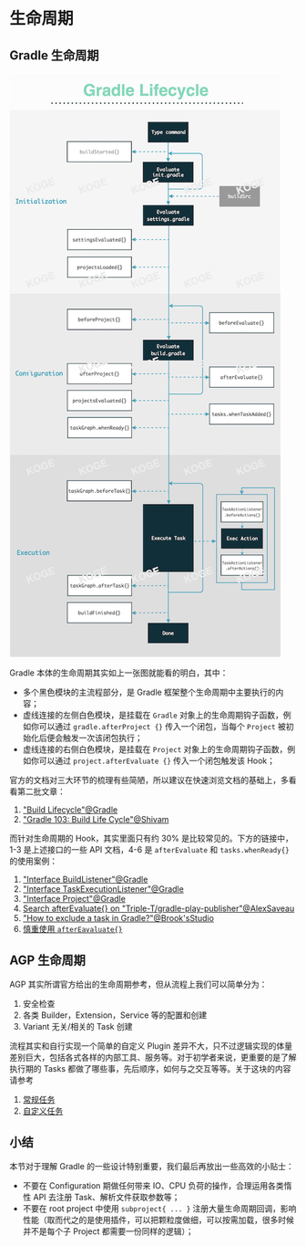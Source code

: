 # 生命周期

## Gradle 生命周期

![gradle-lifecycle](../../media/gradle-lifecycle-main.jpeg)

Gradle 本体的生命周期其实如上一张图就能看的明白，其中：

- 多个黑色模块的主流程部分，是 Gradle 框架整个生命周期中主要执行的内容；
- 虚线连接的左侧白色模块，是挂载在 `Gradle` 对象上的生命周期钩子函数，例如你可以通过 `gradle.afterProject {}` 传入一个闭包，当每个 `Project` 被初始化后便会触发一次该闭包执行；
- 虚线连接的右侧白色模块，是挂载在 `Project` 对象上的生命周期钩子函数，例如你可以通过 `project.afterEvaluate {}` 传入一个闭包触发该 Hook； 


官方的文档对三大环节的梳理有些简陋，所以建议在快速浏览文档的基础上，多看看第二批文章：

1. ["Build Lifecycle"@Gradle](https://docs.gradle.org/current/userguide/build_lifecycle.html)
2. ["Gradle 103: Build Life Cycle"@Shivam](https://medium.com/@shivam.gosavi340_58315/gradle-103-build-life-cycle-6d1b595d72cc)

而针对生命周期的 Hook，其实里面只有约 30% 是比较常见的。下方的链接中，1-3 是上述接口的一些 API 文档，4-6 是 `afterEvaluate` 和 `tasks.whenReady{}` 的使用案例：

1. ["Interface BuildListener"@Gradle](https://docs.gradle.org/current/javadoc/org/gradle/BuildListener.html)
2. ["Interface TaskExecutionListener"@Gradle](https://docs.gradle.org/current/javadoc/org/gradle/api/execution/TaskExecutionListener.html)
3. ["Interface Project"@Gradle](https://docs.gradle.org/current/javadoc/org/gradle/api/Project.html#beforeEvaluate-groovy.lang.Closure-)
4. [Search afterEvaluate{} on "Triple-T/gradle-play-publisher"@AlexSaveau](https://github.com/Triple-T/gradle-play-publisher/search?q=afterevaluate)
5. ["How to exclude a task in Gradle?"@Brook'sStudio](https://brookbach.com/tech/2020/03/12/gradle-exclude-task-en.html)
6. [慎重使用 `afterEavaluate{}`](https://discuss.gradle.org/t/is-project-afterevaluate-the-proper-way-for-gradle-plugin-to-dynamically-create-default-tasks/31349)


## AGP 生命周期

AGP 其实所谓官方给出的生命周期参考，但从流程上我们可以简单分为：

1. 安全检查
2. 各类 Builder，Extension，Service 等的配置和创建
3. Variant 无关/相关的 Task 创建

流程其实和自行实现一个简单的自定义 Plugin 差异不大，只不过逻辑实现的体量差别巨大，包括各式各样的内部工具、服务等。对于初学者来说，更重要的是了解执行期的 Tasks 都做了哪些事，先后顺序，如何与之交互等等。关于这块的内容请参考

1. [常规任务](./regular-tasks.md)
2. [自定义任务](../customization/customized-task.md)

## 小结

本节对于理解 Gradle 的一些设计特别重要，我们最后再放出一些高效的小贴士：

- 不要在 Configuration 期做任何带来 IO、CPU 负荷的操作，合理运用各类惰性 API 去注册 Task、解析文件获取参数等；
- 不要在 root project 中使用 `subproject{ ... }` 注册大量生命周期回调，影响性能（取而代之的是使用插件，可以把颗粒度做细，可以按需加载，很多时候并不是每个子 Project 都需要一份同样的逻辑）；


